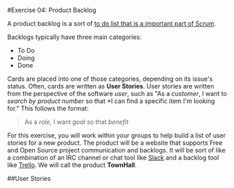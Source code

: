 #Exercise 04: Product Backlog

A product backlog is a sort of [to do list that is a important part of Scrum](https://en.wikipedia.org/wiki/Scrum_(software_development)#Product_backlog). 

Backlogs typically have three main categories:

* To Do
* Doing
* Done

Cards are placed into one of those categories, depending on its issue's status. Often, cards are written as **User Stories**. User stories are written from the perspective of the software *user*, such as "As a *customer*, I want to *search by product number* so that *I can find a specific item I'm looking for." This follows the format:

> As a *role*, I want *goal* so that *benefit*

For this exercise, you will work within your groups to help build a list of user stories for a new product. The product will be a website that supports Free and Open Source project communication and backlogs. It will be sort of like a combination of an IRC channel or chat tool like [Slack](http://slack.com) and a backlog tool like [Trello](http://trello.com). We will call the product **TownHall**.

##User Stories 
